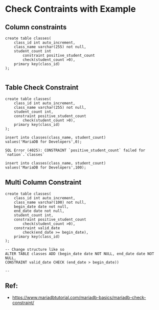# Check Contraints with Example 

## Column constraints 

```
create table classes(
    class_id int auto_increment,
    class_name varchar(255) not null,
    student_count int 
        constraint positive_student_count 
        check(student_count >0),
    primary key(class_id)
);


```

## Table Check Constraint 

```
create table classes(
    class_id int auto_increment,
    class_name varchar(255) not null,
    student_count int,
    constraint positive_student_count 
        check(student_count >0),
    primary key(class_id)
);

insert into classes(class_name, student_count)
values('MariaDB for Developers',0);

SQL Error (4025): CONSTRAINT `positive_student_count` failed for `nation`.`classes`

insert into classes(class_name, student_count)
values('MariaDB for Developers',100);

```

## Multi Column Constraint 

```
create table classes(
    class_id int auto_increment,
    class_name varchar(100) not null,
    begin_date date not null,
    end_date date not null,
    student_count int,
    constraint positive_student_count 
        check(student_count >0),
    constraint valid_date
        check(end_date >= begin_date),
    primary key(class_id)
);

-- Change structure like so 
ALTER TABLE classes ADD (begin_date date NOT NULL, end_date date NOT NULL,
CONSTRAINT valid_date CHECK (end_date > begin_date))

-- 

```

## Ref:

  * https://www.mariadbtutorial.com/mariadb-basics/mariadb-check-constraint/
